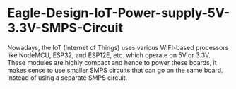 # Eagle-Design-IoT-Power-supply-5V-3.3V-SMPS-Circuit
Nowadays, the IoT (Internet of Things) uses various WIFI-based processors like NodeMCU, ESP32, and ESP12E, etc. which operate on 5V or 3.3V. These modules are highly compact and hence to power these boards, it makes sense to use smaller SMPS circuits that can go on the same board, instead of using a separate SMPS circuit.

